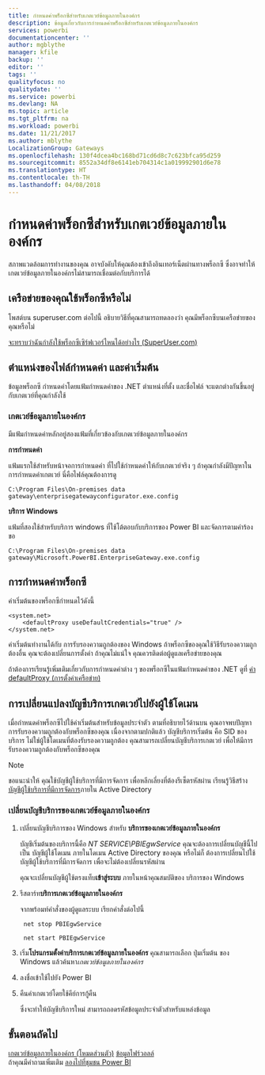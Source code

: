 ```yaml
---
title: กำหนดค่าพร็อกซีสำหรับเกตเวย์ข้อมูลภายในองค์กร
description: ข้อมูลเกี่ยวกับการกำหนดค่าพร็อกซีสำหรับเกตเวย์ข้อมูลภายในองค์กร
services: powerbi
documentationcenter: ''
author: mgblythe
manager: kfile
backup: ''
editor: ''
tags: ''
qualityfocus: no
qualitydate: ''
ms.service: powerbi
ms.devlang: NA
ms.topic: article
ms.tgt_pltfrm: na
ms.workload: powerbi
ms.date: 11/21/2017
ms.author: mblythe
LocalizationGroup: Gateways
ms.openlocfilehash: 130f4dcea4bc168bd71cd6d8c7c623bfca95d259
ms.sourcegitcommit: 8552a34df8e6141eb704314c1a019992901d6e78
ms.translationtype: HT
ms.contentlocale: th-TH
ms.lasthandoff: 04/08/2018
---
```

# <a name="configuring-proxy-settings-for-the-on-premises-data-gateway"></a>กำหนดค่าพร็อกซีสำหรับเกตเวย์ข้อมูลภายในองค์กร
สภาพแวดล้อมการทำงานของคุณ อาจบังคับให้คุณต้องเข้าถึงอินเทอร์เน็ตผ่านทางพร็อกซี ซึ่งอาจทำให้เกตเวย์ข้อมูลภายในองค์กรไม่สามารถเชื่อมต่อกับบริการได้

## <a name="does-your-network-use-a-proxy"></a>เครือข่ายของคุณใช้พร็อกซีหรือไม่
โพสต์บน superuser.com ต่อไปนี้ อธิบายวิธีที่คุณสามารถทดลองว่า คุณมีพร็อกซีบนเครือข่ายของคุณหรือไม่

[จะทราบว่าฉันกำลังใช้พร็อกซีเซิร์ฟเวอร์ไหนได้อย่างไร (SuperUser.com)](https://superuser.com/questions/346372/how-do-i-know-what-proxy-server-im-using)

## <a name="configuration-file-location-and-default-configuration"></a>ตำแหน่งของไฟล์กำหนดค่า และค่าเริ่มต้น
ข้อมูลพร็อกซี กำหนดค่าโดยแฟ้มกำหนดค่าของ .NET ตำแหน่งที่ตั้ง และชื่อไฟล์ จะแตกต่างกันขึ้นอยู่กับเกตเวย์ที่คุณกำลังใช้

### <a name="on-premises-data-gateway"></a>เกตเวย์ข้อมูลภายในองค์กร
มีแฟ้มกำหนดค่าหลักอยู่สองแฟ้มที่เกี่ยวข้องกับเกตเวย์ข้อมูลภายในองค์กร

**การกำหนดค่า**

แฟ้มแรกใช้สำหรับหน้าจอการกำหนดค่า ที่ไปใช้กำหนดค่าให้กับเกตเวย์จริง ๆ ถ้าคุณกำลังมีปัญหาในการกำหนดค่าเกตเวย์ นี่คือไฟล์คุณต้องการดู

    C:\Program Files\On-premises data gateway\enterprisegatewayconfigurator.exe.config

**บริการ Windows**

แฟ้มที่สองใช้สำหรับบริการ windows ที่ใช้โต้ตอบกับบริการของ Power BI และจัดการตามคำร้องขอ

    C:\Program Files\On-premises data gateway\Microsoft.PowerBI.EnterpriseGateway.exe.config

## <a name="configuring-proxy-settings"></a>การกำหนดค่าพร็อกซี
ค่าเริ่มต้นของพร็อกซีกำหนดไว้ดังนี้

    <system.net>
        <defaultProxy useDefaultCredentials="true" />
    </system.net>

ค่าเริ่มต้นทำงานได้กับ การรับรองความถูกต้องของ Windows ถ้าพร็อกซีของคุณใช้วิธีรับรองความถูกต้องอื่น คุณจะต้องเปลี่ยนการตั้งค่า ถ้าคุณไม่แน่ใจ คุณควรติดต่อผู้ดูแลเครือข่ายของคุณ

ถ้าต้องการเรียนรู้เพิ่มเติมเกี่ยวกับการกำหนดค่าต่าง ๆ ของพร็อกซีในแฟ้มกำหนดค่าของ .NET ดูที่ [ค่า defaultProxy (การตั้งค่าเครือข่าย)](https://msdn.microsoft.com/library/kd3cf2ex.aspx)

## <a name="changing-the-gateway-service-account-to-a-domain-user"></a>การเปลี่ยนแปลงบัญชีบริการเกตเวย์ไปยังผู้ใช้โดเมน
เมื่อกำหนดค่าพร็อกซีไปใช้ค่าเริ่มต้นสำหรับข้อมูลประจำตัว ตามที่อธิบายไว้ด้านบน คุณอาจพบปัญหาการรับรองความถูกต้องกับพร็อกซีของคุณ เนื่องจากตามปกติแล้ว บัญชีบริการเริ่มต้น คือ SID ของบริการ ไม่ใช่ผู้ใช้โดเมนที่ต้องรับรองความถูกต้อง คุณสามารถเปลี่ยนบัญชีบริการเกตเวย์ เพื่อให้มีการรับรองความถูกต้องกับพร็อกซีของคุณ

> [!NOTE]
> ขอแนะนำให้ คุณใช้บัญชีผู้ใช้บริการที่มีการจัดการ เพื่อหลีกเลี่ยงที่ต้องรีเซ็ตรหัสผ่าน เรียนรู้วิธีสร้าง [บัญชีผู้ใช้บริการที่มีการจัดการ](https://technet.microsoft.com/library/dd548356.aspx)ภายใน Active Directory
> 
> 

### <a name="change-the-on-premises-data-gateway-service-account"></a>เปลี่ยนบัญชีบริการของเกตเวย์ข้อมูลภายในองค์กร
1. เปลี่ยนบัญชีบริการของ Windows สำหรับ **บริการของเกตเวย์ข้อมูลภายในองค์กร**
   
    บัญชีเริ่มต้นของบริการนี้คือ *NT SERVICE\PBIEgwService* คุณจะต้องการเปลี่ยนบัญชีนี้ไปเป็น บัญชีผู้ใช้โดเมน ภายในโดเมน Active Directory ของคุณ หรือไม่ก็ ต้องการเปลี่ยนไปใช้ บัญชีผู้ใช้บริการที่มีการจัดการ เพื่อจะไม่ต้องเปลี่ยนรหัสผ่าน
   
    คุณจะเปลี่ยนบัญชีผู้ใช้ตรงแท็บ**เข้าสู่ระบบ** ภายในหน้าคุณสมบัติของ บริการของ Windows
2. รีสตาร์ท**บริการเกตเวย์ข้อมูลภายในองค์กร**
   
    จากพร้อมท์คำสั่งของผู้ดูแลระบบ เรียกคำสั่งต่อไปนี้
   
        net stop PBIEgwService
   
        net start PBIEgwService
3. เริ่ม**โปรแกรมตั้งค่าบริการเกตเวย์ข้อมูลภายในองค์กร** คุณสามารถเลือก ปุ่มเริ่มต้น ของ Windows แล้วค้นหา*เกตเวย์ข้อมูลภายในองค์กร*
4. ลงชื่อเข้าใช้ไปยัง Power BI
5. คืนค่าเกตเวย์โดยใช้คีย์การกู้คืน
   
    ซึ่งจะทำให้บัญชีบริการใหม่ สามารถถอดรหัสข้อมูลประจำตัวสำหรับแหล่งข้อมูล

## <a name="next-steps"></a>ขั้นตอนถัดไป
[เกตเวย์ข้อมูลภายในองค์กร (โหมดส่วนตัว)](service-gateway-personal-mode.md)
[ข้อมูลไฟร์วอลล์](service-gateway-onprem-tshoot.md#firewall-or-proxy)  
ถ้าคุณมีคำถามเพิ่มเติม [ลองไปที่ชุมชน Power BI](http://community.powerbi.com/)

